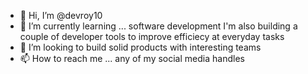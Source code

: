 - 👋 Hi, I’m @devroy10
- 🌱 I’m currently learning ... software development 
I'm also building a couple of developer tools to improve efficiecy at everyday tasks
- 💞️ I’m looking to build solid products with interesting teams 
- 📫 How to reach me ... any of my social media handles
<!---- ⚡ Fun fact: ...--->


<!---
devroy10/devroy10 is a ✨ special ✨ repository because its `README.md` (this file) appears on your GitHub profile.
You can click the Preview link to take a look at your changes.
--->
